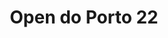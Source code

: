 ---
title: "Open do Porto 22"
year: 2022
lang: "Portuguese"
tab: "https://debatecompetitivo.herokuapp.com/open_porto_2022/"
country: "Portugal"
city: "Porto"
authors: ['Bruno da Costa Santos', 'Gonçalo Gaia', 'Natacha Moreira', 'Gabriel Affonso']
isMajor: False
layout: "tournament"
categories: ["tournaments"]
---